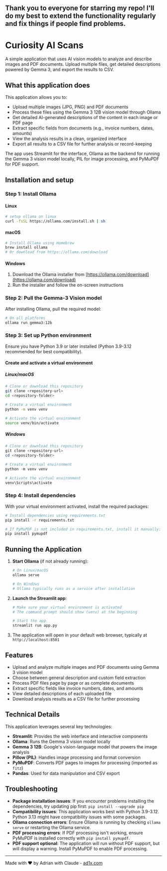 ## Thank you to everyone for starring my repo! I'll do my best to extend the functionality regularly and fix things if people find problems. 

# Curiosity AI Scans

A simple application that uses AI vision models to analyze and describe images and PDF documents. Upload multiple files, get detailed descriptions powered by Gemma 3, and export the results to CSV.

## What this application does

This application allows you to:

- Upload multiple images (JPG, PNG) and PDF documents
- Process these files using the Gemma 3 12B vision model through Ollama
- Get detailed AI-generated descriptions of the content in each image or PDF page
- Extract specific fields from documents (e.g., invoice numbers, dates, amounts)
- View the analysis results in a clean, organized interface
- Export all results to a CSV file for further analysis or record-keeping

The app uses Streamlit for the interface, Ollama as the backend for running the Gemma 3 vision model locally, PIL for image processing, and PyMuPDF for PDF support.

## Installation and setup

### Step 1: Install Ollama

#### Linux
```bash
# setup ollama on linux 
curl -fsSL https://ollama.com/install.sh | sh
```

#### macOS
```bash
# Install Ollama using Homebrew
brew install ollama
# Or download from https://ollama.com/download
```

#### Windows
1. Download the Ollama installer from [https://ollama.com/download](https://ollama.com/download)
2. Run the installer and follow the on-screen instructions

### Step 2: Pull the Gemma-3 Vision model

After installing Ollama, pull the required model:
```bash
# On all platforms
ollama run gemma3:12b
```

### Step 3: Set up Python environment

Ensure you have Python 3.9 or later installed (Python 3.9-3.12 recommended for best compatibility).

#### Create and activate a virtual environment

##### Linux/macOS
```bash
# Clone or download this repository
git clone <repository-url>
cd <repository-folder>

# Create a virtual environment
python -m venv venv

# Activate the virtual environment
source venv/bin/activate
```

##### Windows
```powershell
# Clone or download this repository
git clone <repository-url>
cd <repository-folder>

# Create a virtual environment
python -m venv venv

# Activate the virtual environment
venv\Scripts\activate
```

### Step 4: Install dependencies

With your virtual environment activated, install the required packages:
```bash
# Install dependencies using requirements.txt
pip install -r requirements.txt

# If PyMuPDF is not included in requirements.txt, install it manually:
pip install pymupdf
```

## Running the Application

1. **Start Ollama** (if not already running):
   ```bash
   # On Linux/macOS
   ollama serve
   
   # On Windows
   # Ollama typically runs as a service after installation
   ```

2. **Launch the Streamlit app**:
   ```bash
   # Make sure your virtual environment is activated
   # The command prompt should show (venv) at the beginning
   
   # Start the app
   streamlit run app.py
   ```

3. The application will open in your default web browser, typically at `http://localhost:8501`

## Features

- Upload and analyze multiple images and PDF documents using Gemma 3 vision model
- Choose between general description and custom field extraction
- Process PDF files page by page or as complete documents
- Extract specific fields like invoice numbers, dates, and amounts
- View detailed descriptions of each uploaded file
- Download analysis results as a CSV file for further processing

## Technical Details

This application leverages several key technologies:

- **Streamlit**: Provides the web interface and interactive components
- **Ollama**: Runs the Gemma 3 vision model locally 
- **Gemma 3 12B**: Google's vision-language model that powers the image analysis
- **Pillow (PIL)**: Handles image processing and format conversion
- **PyMuPDF**: Converts PDF pages to images for processing (imported as `fitz`)
- **Pandas**: Used for data manipulation and CSV export

## Troubleshooting

- **Package installation issues**: If you encounter problems installing the dependencies, try updating pip first: `pip install --upgrade pip`
- **Compatibility issues**: This application works best with Python 3.9-3.12. Python 3.13 might have compatibility issues with some packages.
- **Ollama connection errors**: Ensure Ollama is running by checking `ollama serve` or restarting the Ollama service.
- **PDF processing errors**: If PDF processing isn't working, ensure PyMuPDF is installed correctly with `pip install pymupdf`.
- **PDF support optional**: The application will run without PDF support, but will display a warning. Install PyMuPDF to enable PDF processing.

---

Made with ❤️ by Adrian with Claude - [ad1x.com](https://ad1x.com)
